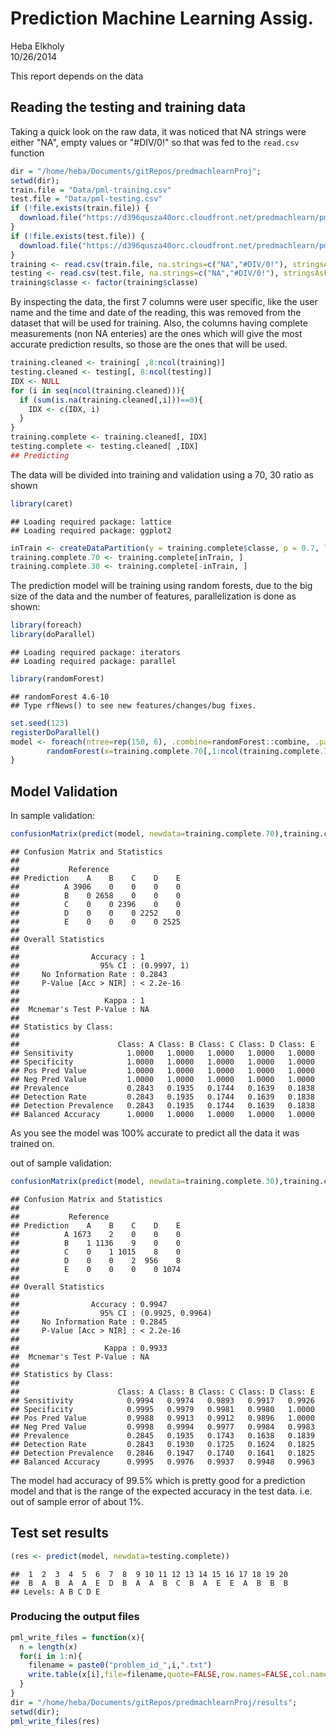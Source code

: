 # Prediction Machine Learning Assig.
Heba Elkholy  
10/26/2014  

This report depends on the data 


## Reading the testing and training data

Taking a quick look on the raw data, it was noticed that NA strings were either "NA", empty values or "#DIV/0!" so that was fed to the `read.csv` function

```r
dir = "/home/heba/Documents/gitRepos/predmachlearnProj";
setwd(dir);
train.file = "Data/pml-training.csv"
test.file = "Data/pml-testing.csv"
if (!file.exists(train.file)) {
  download.file("https://d396qusza40orc.cloudfront.net/predmachlearn/pml-training.csv", destfile = train.file, method="curl")
}
if (!file.exists(test.file)) {
  download.file("https://d396qusza40orc.cloudfront.net/predmachlearn/pml-testing.csv", destfile = test.file, method="curl")
}
training <- read.csv(train.file, na.strings=c("NA","#DIV/0!"), stringsAsFactors = F)
testing <- read.csv(test.file, na.strings=c("NA","#DIV/0!"), stringsAsFactors = F)
training$classe <- factor(training$classe)
```

By inspecting the data, the first 7 columns were user specific, like the user name and the time and date of the reading, this was removed from the dataset that will be used for training. Also, the columns having complete measurements (non NA enteries) are the ones which will give the most accurate prediction results, so those are the ones that will be used.


```r
training.cleaned <- training[ ,8:ncol(training)]
testing.cleaned <- testing[, 8:ncol(testing)]
IDX <- NULL
for (i in seq(ncol(training.cleaned))){
  if (sum(is.na(training.cleaned[,i]))==0){
    IDX <- c(IDX, i)
  }
}
training.complete <- training.cleaned[, IDX]
testing.complete <- testing.cleaned[ ,IDX]
## Predicting
```


The data will be divided into training and validation using a 70, 30 ratio as shown

```r
library(caret)
```

```
## Loading required package: lattice
## Loading required package: ggplot2
```

```r
inTrain <- createDataPartition(y = training.complete$classe, p = 0.7, list = FALSE)
training.complete.70 <- training.complete[inTrain, ]
training.complete.30 <- training.complete[-inTrain, ]
```

The prediction model will be training using random forests, due to the big size of the data and the number of features, parallelization is done as shown:

```r
library(foreach)
library(doParallel)
```

```
## Loading required package: iterators
## Loading required package: parallel
```

```r
library(randomForest)
```

```
## randomForest 4.6-10
## Type rfNews() to see new features/changes/bug fixes.
```

```r
set.seed(123)
registerDoParallel()
model <- foreach(ntree=rep(150, 6), .combine=randomForest::combine, .packages='randomForest') %dopar% {
        randomForest(x=training.complete.70[,1:ncol(training.complete.70)-1], y=training.complete.70$classe, ntree=ntree)
}
```

## Model Validation

In sample validation:


```r
confusionMatrix(predict(model, newdata=training.complete.70),training.complete.70$classe)
```

```
## Confusion Matrix and Statistics
## 
##           Reference
## Prediction    A    B    C    D    E
##          A 3906    0    0    0    0
##          B    0 2658    0    0    0
##          C    0    0 2396    0    0
##          D    0    0    0 2252    0
##          E    0    0    0    0 2525
## 
## Overall Statistics
##                                      
##                Accuracy : 1          
##                  95% CI : (0.9997, 1)
##     No Information Rate : 0.2843     
##     P-Value [Acc > NIR] : < 2.2e-16  
##                                      
##                   Kappa : 1          
##  Mcnemar's Test P-Value : NA         
## 
## Statistics by Class:
## 
##                      Class: A Class: B Class: C Class: D Class: E
## Sensitivity            1.0000   1.0000   1.0000   1.0000   1.0000
## Specificity            1.0000   1.0000   1.0000   1.0000   1.0000
## Pos Pred Value         1.0000   1.0000   1.0000   1.0000   1.0000
## Neg Pred Value         1.0000   1.0000   1.0000   1.0000   1.0000
## Prevalence             0.2843   0.1935   0.1744   0.1639   0.1838
## Detection Rate         0.2843   0.1935   0.1744   0.1639   0.1838
## Detection Prevalence   0.2843   0.1935   0.1744   0.1639   0.1838
## Balanced Accuracy      1.0000   1.0000   1.0000   1.0000   1.0000
```

As you see the model was 100% accurate to predict all the data it was trained on. 

out of sample validation:


```r
confusionMatrix(predict(model, newdata=training.complete.30),training.complete.30$classe)
```

```
## Confusion Matrix and Statistics
## 
##           Reference
## Prediction    A    B    C    D    E
##          A 1673    2    0    0    0
##          B    1 1136    9    0    0
##          C    0    1 1015    8    0
##          D    0    0    2  956    8
##          E    0    0    0    0 1074
## 
## Overall Statistics
##                                           
##                Accuracy : 0.9947          
##                  95% CI : (0.9925, 0.9964)
##     No Information Rate : 0.2845          
##     P-Value [Acc > NIR] : < 2.2e-16       
##                                           
##                   Kappa : 0.9933          
##  Mcnemar's Test P-Value : NA              
## 
## Statistics by Class:
## 
##                      Class: A Class: B Class: C Class: D Class: E
## Sensitivity            0.9994   0.9974   0.9893   0.9917   0.9926
## Specificity            0.9995   0.9979   0.9981   0.9980   1.0000
## Pos Pred Value         0.9988   0.9913   0.9912   0.9896   1.0000
## Neg Pred Value         0.9998   0.9994   0.9977   0.9984   0.9983
## Prevalence             0.2845   0.1935   0.1743   0.1638   0.1839
## Detection Rate         0.2843   0.1930   0.1725   0.1624   0.1825
## Detection Prevalence   0.2846   0.1947   0.1740   0.1641   0.1825
## Balanced Accuracy      0.9995   0.9976   0.9937   0.9948   0.9963
```

The model had accuracy of 99.5% which is pretty good for a prediction model and that is the range of the expected accuracy in the test data. i.e. out of sample error of about 1%.

## Test set results


```r
(res <- predict(model, newdata=testing.complete))
```

```
##  1  2  3  4  5  6  7  8  9 10 11 12 13 14 15 16 17 18 19 20 
##  B  A  B  A  A  E  D  B  A  A  B  C  B  A  E  E  A  B  B  B 
## Levels: A B C D E
```

### Producing the output files

```r
pml_write_files = function(x){
  n = length(x)
  for(i in 1:n){
    filename = paste0("problem_id_",i,".txt")
    write.table(x[i],file=filename,quote=FALSE,row.names=FALSE,col.names=FALSE)
  }
}
dir = "/home/heba/Documents/gitRepos/predmachlearnProj/results";
setwd(dir);
pml_write_files(res)
```
